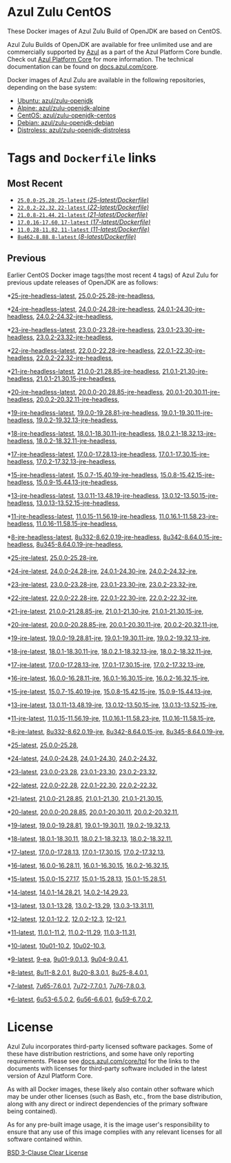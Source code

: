 Azul Zulu CentOS
================

These Docker images of Azul Zulu Build of OpenJDK are based on CentOS.

Azul Zulu Builds of OpenJDK are available for free unlimited use and are commercially supported by [Azul][1] as a part of the Azul Platform Core bundle.
Check out [Azul Platform Core][2] for more information. The technical documentation can be found on [docs.azul.com/core][3].

Docker images of Azul Zulu are available in the following repositories, depending on the base system:

  * [Ubuntu: azul/zulu-openjdk][4]
  * [Alpine: azul/zulu-openjdk-alpine][5]
  * [CentOS: azul/zulu-openjdk-centos][6]
  * [Debian: azul/zulu-openjdk-debian][7]
  * [Distroless: azul/zulu-openjdk-distroless][8]

Tags and `Dockerfile` links
===========================

Most Recent
-----------


  * [`25.0.0-25.28`, `25-latest` (*25-latest/Dockerfile)*][38]
  * [`22.0.2-22.32`, `22-latest` (*22-latest/Dockerfile)*][62]
  * [`21.0.8-21.44`, `21-latest` (*21-latest/Dockerfile)*][72]
  * [`17.0.16-17.60`, `17-latest` (*17-latest/Dockerfile)*][134]
  * [`11.0.28-11.82`, `11-latest` (*11-latest/Dockerfile)*][253]
  * [`8u462-8.88`, `8-latest` (*8-latest/Dockerfile)*][328]

Previous
--------

Earlier CentOS Docker image tags(the most recent 4 tags) of Azul Zulu for previous update releases of OpenJDK are as follows:


  *[25-jre-headless-latest][11],
  [25.0.0-25.28-jre-headless][41],
  
  *[24-jre-headless-latest][12],
  [24.0.0-24.28-jre-headless][45],
  [24.0.1-24.30-jre-headless][47],
  [24.0.2-24.32-jre-headless][49],
  
  *[23-jre-headless-latest][13],
  [23.0.0-23.28-jre-headless][55],
  [23.0.1-23.30-jre-headless][57],
  [23.0.2-23.32-jre-headless][61],
  
  *[22-jre-headless-latest][14],
  [22.0.0-22.28-jre-headless][63],
  [22.0.1-22.30-jre-headless][67],
  [22.0.2-22.32-jre-headless][71],
  
  *[21-jre-headless-latest][15],
  [21.0.0-21.28.85-jre-headless][73],
  [21.0.1-21.30-jre-headless][77],
  [21.0.1-21.30.15-jre-headless][79],
  
  
  
  
  
  
  
  
  *[20-jre-headless-latest][16],
  [20.0.0-20.28.85-jre-headless][106],
  [20.0.1-20.30.11-jre-headless][108],
  [20.0.2-20.32.11-jre-headless][112],
  
  *[19-jre-headless-latest][17],
  [19.0.0-19.28.81-jre-headless][114],
  [19.0.1-19.30.11-jre-headless][118],
  [19.0.2-19.32.13-jre-headless][122],
  
  *[18-jre-headless-latest][18],
  [18.0.1-18.30.11-jre-headless][125],
  [18.0.2.1-18.32.13-jre-headless][129],
  [18.0.2-18.32.11-jre-headless][131],
  
  *[17-jre-headless-latest][19],
  [17.0.0-17.28.13-jre-headless][135],
  [17.0.1-17.30.15-jre-headless][140],
  [17.0.2-17.32.13-jre-headless][143],
  
  
  
  
  
  
  
  
  
  
  
  
  
  
  
  
  
  
  *[15-jre-headless-latest][20],
  [15.0.7-15.40.19-jre-headless][212],
  [15.0.8-15.42.15-jre-headless][216],
  [15.0.9-15.44.13-jre-headless][218],
  
  
  *[13-jre-headless-latest][21],
  [13.0.11-13.48.19-jre-headless][238],
  [13.0.12-13.50.15-jre-headless][242],
  [13.0.13-13.52.15-jre-headless][243],
  
  
  *[11-jre-headless-latest][22],
  [11.0.15-11.56.19-jre-headless][270],
  [11.0.16.1-11.58.23-jre-headless][272],
  [11.0.16-11.58.15-jre-headless][276],
  
  
  
  
  
  
  
  
  
  
  
  
  
  
  
  *[8-jre-headless-latest][23],
  [8u332-8.62.0.19-jre-headless][366],
  [8u342-8.64.0.15-jre-headless][370],
  [8u345-8.64.0.19-jre-headless][373],
  
  
  
  
  
  
  
  
  
  
  
  
  
  
  
  *[25-jre-latest][24],
  [25.0.0-25.28-jre][39],
  
  *[24-jre-latest][25],
  [24.0.0-24.28-jre][44],
  [24.0.1-24.30-jre][46],
  [24.0.2-24.32-jre][50],
  
  *[23-jre-latest][26],
  [23.0.0-23.28-jre][53],
  [23.0.1-23.30-jre][58],
  [23.0.2-23.32-jre][60],
  
  *[22-jre-latest][27],
  [22.0.0-22.28-jre][65],
  [22.0.1-22.30-jre][66],
  [22.0.2-22.32-jre][70],
  
  *[21-jre-latest][28],
  [21.0.0-21.28.85-jre][75],
  [21.0.1-21.30-jre][76],
  [21.0.1-21.30.15-jre][81],
  
  
  
  
  
  
  
  
  *[20-jre-latest][29],
  [20.0.0-20.28.85-jre][105],
  [20.0.1-20.30.11-jre][109],
  [20.0.2-20.32.11-jre][111],
  
  *[19-jre-latest][30],
  [19.0.0-19.28.81-jre][116],
  [19.0.1-19.30.11-jre][117],
  [19.0.2-19.32.13-jre][120],
  
  *[18-jre-latest][31],
  [18.0.1-18.30.11-jre][127],
  [18.0.2.1-18.32.13-jre][128],
  [18.0.2-18.32.11-jre][132],
  
  *[17-jre-latest][32],
  [17.0.0-17.28.13-jre][137],
  [17.0.1-17.30.15-jre][138],
  [17.0.2-17.32.13-jre][142],
  
  
  
  
  
  
  
  
  
  
  
  
  
  
  
  
  
  
  *[16-jre-latest][33],
  [16.0.0-16.28.11-jre][197],
  [16.0.1-16.30.15-jre][198],
  [16.0.2-16.32.15-jre][201],
  
  *[15-jre-latest][34],
  [15.0.7-15.40.19-jre][211],
  [15.0.8-15.42.15-jre][215],
  [15.0.9-15.44.13-jre][217],
  
  
  *[13-jre-latest][35],
  [13.0.11-13.48.19-jre][239],
  [13.0.12-13.50.15-jre][240],
  [13.0.13-13.52.15-jre][245],
  
  
  *[11-jre-latest][36],
  [11.0.15-11.56.19-jre][269],
  [11.0.16.1-11.58.23-jre][274],
  [11.0.16-11.58.15-jre][277],
  
  
  
  
  
  
  
  
  
  
  
  
  
  
  
  *[8-jre-latest][37],
  [8u332-8.62.0.19-jre][367],
  [8u342-8.64.0.15-jre][371],
  [8u345-8.64.0.19-jre][374],
  
  
  
  
  
  
  
  
  
  
  
  
  
  
  
  *[25-latest][38],
  [25.0.0-25.28][40],
  
  *[24-latest][42],
  [24.0.0-24.28][43],
  [24.0.1-24.30][48],
  [24.0.2-24.32][51],
  
  *[23-latest][52],
  [23.0.0-23.28][54],
  [23.0.1-23.30][56],
  [23.0.2-23.32][59],
  
  *[22-latest][62],
  [22.0.0-22.28][64],
  [22.0.1-22.30][68],
  [22.0.2-22.32][69],
  
  *[21-latest][72],
  [21.0.0-21.28.85][74],
  [21.0.1-21.30][78],
  [21.0.1-21.30.15][80],
  
  
  
  
  
  
  
  
  *[20-latest][103],
  [20.0.0-20.28.85][104],
  [20.0.1-20.30.11][107],
  [20.0.2-20.32.11][110],
  
  *[19-latest][113],
  [19.0.0-19.28.81][115],
  [19.0.1-19.30.11][119],
  [19.0.2-19.32.13][121],
  
  
  *[18-latest][124],
  [18.0.1-18.30.11][126],
  [18.0.2.1-18.32.13][130],
  [18.0.2-18.32.11][133],
  
  *[17-latest][134],
  [17.0.0-17.28.13][136],
  [17.0.1-17.30.15][139],
  [17.0.2-17.32.13][141],
  
  
  
  
  
  
  
  
  
  
  
  
  
  
  
  
  
  
  *[16-latest][195],
  [16.0.0-16.28.11][196],
  [16.0.1-16.30.15][199],
  [16.0.2-16.32.15][200],
  
  *[15-latest][202],
  [15.0.0-15.27.17][203],
  [15.0.1-15.28.13][204],
  [15.0.1-15.28.51][205],
  
  
  
  
  
  
  
  
  
  
  *[14-latest][223],
  [14.0.1-14.28.21][224],
  [14.0.2-14.29.23][225],
  
  *[13-latest][226],
  [13.0.1-13.28][227],
  [13.0.2-13.29][228],
  [13.0.3-13.31.11][229],
  
  
  
  
  
  
  
  
  
  
  
  
  *[12-latest][249],
  [12.0.1-12.2][250],
  [12.0.2-12.3][251],
  [12-12.1][252],
  
  *[11-latest][253],
  [11.0.1-11.2][254],
  [11.0.2-11.29][255],
  [11.0.3-11.31][256],
  
  
  
  
  
  
  
  
  
  
  
  
  
  
  
  
  
  
  
  
  
  
  
  
  
  
  
  
  
  
  *[10-latest][320],
  [10u01-10.2][321],
  [10u02-10.3][322],
  
  *[9-latest][323],
  [9-ea][324],
  [9u01-9.0.1.3][325],
  [9u04-9.0.4.1][326],
  
  
  *[8-latest][328],
  [8u11-8.2.0.1][329],
  [8u20-8.3.0.1][330],
  [8u25-8.4.0.1][331],
  
  
  
  
  
  
  
  
  
  
  
  
  
  
  
  
  
  
  
  
  
  
  
  
  
  
  
  
  
  
  
  
  
  
  
  
  
  
  
  
  
  
  
  
  
  
  
  
  
  
  
  
  *[7-latest][417],
  [7u65-7.6.0.1][418],
  [7u72-7.7.0.1][419],
  [7u76-7.8.0.3][420],
  
  
  
  
  
  
  
  
  
  
  
  
  
  
  
  
  
  
  
  
  
  
  
  
  
  
  
  
  
  
  
  
  *[6-latest][452],
  [6u53-6.5.0.2][453],
  [6u56-6.6.0.1][454],
  [6u59-6.7.0.2][455],
  
  
  
  
  
  
  
  
  
  
  
  
  
  
  
  License
=======

Azul Zulu incorporates third-party licensed software packages. Some of these have distribution restrictions, and some have only reporting requirements. Please see [docs.azul.com/core/tpl][9] for the links to the documents with licenses for third-party software included in the latest version of Azul Platform Core.

As with all Docker images, these likely also contain other software which may be under other licenses (such as Bash, etc., from the base distribution, along with any direct or indirect dependencies of the primary software being contained).

As for any pre-built image usage, it is the image user's responsibility to ensure that any use of this image complies with any relevant licenses for all software contained within.

[BSD 3-Clause Clear License][10]

  [1]: https://www.azul.com/
  [2]: https://www.azul.com/products/core/
  [3]: https://docs.azul.com/core/
  [4]: https://hub.docker.com/r/azul/zulu-openjdk
  [5]: https://hub.docker.com/r/azul/zulu-openjdk-alpine
  [6]: https://hub.docker.com/r/azul/zulu-openjdk-centos
  [7]: https://hub.docker.com/r/azul/zulu-openjdk-debian
  [8]: https://hub.docker.com/r/azul/zulu-openjdk-distroless
  [9]: https://docs.azul.com/core/tpl
  [10]: https://github.com/zulu-openjdk/zulu-openjdk/blob/master/LICENSE.txt


  [11]: https://github.com/zulu-openjdk/zulu-openjdk/blob/master/centos/25-jre-headless-latest/Dockerfile
  [41]: https://github.com/zulu-openjdk/zulu-openjdk/blob/master/centos/25.0.0-25.28-jre-headless/Dockerfile
  
  [12]: https://github.com/zulu-openjdk/zulu-openjdk/blob/master/centos/24-jre-headless-latest/Dockerfile
  [45]: https://github.com/zulu-openjdk/zulu-openjdk/blob/master/centos/24.0.0-24.28-jre-headless/Dockerfile
  [47]: https://github.com/zulu-openjdk/zulu-openjdk/blob/master/centos/24.0.1-24.30-jre-headless/Dockerfile
  [49]: https://github.com/zulu-openjdk/zulu-openjdk/blob/master/centos/24.0.2-24.32-jre-headless/Dockerfile
  
  [13]: https://github.com/zulu-openjdk/zulu-openjdk/blob/master/centos/23-jre-headless-latest/Dockerfile
  [55]: https://github.com/zulu-openjdk/zulu-openjdk/blob/master/centos/23.0.0-23.28-jre-headless/Dockerfile
  [57]: https://github.com/zulu-openjdk/zulu-openjdk/blob/master/centos/23.0.1-23.30-jre-headless/Dockerfile
  [61]: https://github.com/zulu-openjdk/zulu-openjdk/blob/master/centos/23.0.2-23.32-jre-headless/Dockerfile
  
  [14]: https://github.com/zulu-openjdk/zulu-openjdk/blob/master/centos/22-jre-headless-latest/Dockerfile
  [63]: https://github.com/zulu-openjdk/zulu-openjdk/blob/master/centos/22.0.0-22.28-jre-headless/Dockerfile
  [67]: https://github.com/zulu-openjdk/zulu-openjdk/blob/master/centos/22.0.1-22.30-jre-headless/Dockerfile
  [71]: https://github.com/zulu-openjdk/zulu-openjdk/blob/master/centos/22.0.2-22.32-jre-headless/Dockerfile
  
  [15]: https://github.com/zulu-openjdk/zulu-openjdk/blob/master/centos/21-jre-headless-latest/Dockerfile
  [73]: https://github.com/zulu-openjdk/zulu-openjdk/blob/master/centos/21.0.0-21.28.85-jre-headless/Dockerfile
  [77]: https://github.com/zulu-openjdk/zulu-openjdk/blob/master/centos/21.0.1-21.30-jre-headless/Dockerfile
  [79]: https://github.com/zulu-openjdk/zulu-openjdk/blob/master/centos/21.0.1-21.30.15-jre-headless/Dockerfile
  
  
  
  
  
  
  
  
  [16]: https://github.com/zulu-openjdk/zulu-openjdk/blob/master/centos/20-jre-headless-latest/Dockerfile
  [106]: https://github.com/zulu-openjdk/zulu-openjdk/blob/master/centos/20.0.0-20.28.85-jre-headless/Dockerfile
  [108]: https://github.com/zulu-openjdk/zulu-openjdk/blob/master/centos/20.0.1-20.30.11-jre-headless/Dockerfile
  [112]: https://github.com/zulu-openjdk/zulu-openjdk/blob/master/centos/20.0.2-20.32.11-jre-headless/Dockerfile
  
  [17]: https://github.com/zulu-openjdk/zulu-openjdk/blob/master/centos/19-jre-headless-latest/Dockerfile
  [114]: https://github.com/zulu-openjdk/zulu-openjdk/blob/master/centos/19.0.0-19.28.81-jre-headless/Dockerfile
  [118]: https://github.com/zulu-openjdk/zulu-openjdk/blob/master/centos/19.0.1-19.30.11-jre-headless/Dockerfile
  [122]: https://github.com/zulu-openjdk/zulu-openjdk/blob/master/centos/19.0.2-19.32.13-jre-headless/Dockerfile
  
  [18]: https://github.com/zulu-openjdk/zulu-openjdk/blob/master/centos/18-jre-headless-latest/Dockerfile
  [125]: https://github.com/zulu-openjdk/zulu-openjdk/blob/master/centos/18.0.1-18.30.11-jre-headless/Dockerfile
  [129]: https://github.com/zulu-openjdk/zulu-openjdk/blob/master/centos/18.0.2.1-18.32.13-jre-headless/Dockerfile
  [131]: https://github.com/zulu-openjdk/zulu-openjdk/blob/master/centos/18.0.2-18.32.11-jre-headless/Dockerfile
  
  [19]: https://github.com/zulu-openjdk/zulu-openjdk/blob/master/centos/17-jre-headless-latest/Dockerfile
  [135]: https://github.com/zulu-openjdk/zulu-openjdk/blob/master/centos/17.0.0-17.28.13-jre-headless/Dockerfile
  [140]: https://github.com/zulu-openjdk/zulu-openjdk/blob/master/centos/17.0.1-17.30.15-jre-headless/Dockerfile
  [143]: https://github.com/zulu-openjdk/zulu-openjdk/blob/master/centos/17.0.2-17.32.13-jre-headless/Dockerfile
  
  
  
  
  
  
  
  
  
  
  
  
  
  
  
  
  
  
  [20]: https://github.com/zulu-openjdk/zulu-openjdk/blob/master/centos/15-jre-headless-latest/Dockerfile
  [212]: https://github.com/zulu-openjdk/zulu-openjdk/blob/master/centos/15.0.7-15.40.19-jre-headless/Dockerfile
  [216]: https://github.com/zulu-openjdk/zulu-openjdk/blob/master/centos/15.0.8-15.42.15-jre-headless/Dockerfile
  [218]: https://github.com/zulu-openjdk/zulu-openjdk/blob/master/centos/15.0.9-15.44.13-jre-headless/Dockerfile
  
  
  [21]: https://github.com/zulu-openjdk/zulu-openjdk/blob/master/centos/13-jre-headless-latest/Dockerfile
  [238]: https://github.com/zulu-openjdk/zulu-openjdk/blob/master/centos/13.0.11-13.48.19-jre-headless/Dockerfile
  [242]: https://github.com/zulu-openjdk/zulu-openjdk/blob/master/centos/13.0.12-13.50.15-jre-headless/Dockerfile
  [243]: https://github.com/zulu-openjdk/zulu-openjdk/blob/master/centos/13.0.13-13.52.15-jre-headless/Dockerfile
  
  
  [22]: https://github.com/zulu-openjdk/zulu-openjdk/blob/master/centos/11-jre-headless-latest/Dockerfile
  [270]: https://github.com/zulu-openjdk/zulu-openjdk/blob/master/centos/11.0.15-11.56.19-jre-headless/Dockerfile
  [272]: https://github.com/zulu-openjdk/zulu-openjdk/blob/master/centos/11.0.16.1-11.58.23-jre-headless/Dockerfile
  [276]: https://github.com/zulu-openjdk/zulu-openjdk/blob/master/centos/11.0.16-11.58.15-jre-headless/Dockerfile
  
  
  
  
  
  
  
  
  
  
  
  
  
  
  
  [23]: https://github.com/zulu-openjdk/zulu-openjdk/blob/master/centos/8-jre-headless-latest/Dockerfile
  [366]: https://github.com/zulu-openjdk/zulu-openjdk/blob/master/centos/8u332-8.62.0.19-jre-headless/Dockerfile
  [370]: https://github.com/zulu-openjdk/zulu-openjdk/blob/master/centos/8u342-8.64.0.15-jre-headless/Dockerfile
  [373]: https://github.com/zulu-openjdk/zulu-openjdk/blob/master/centos/8u345-8.64.0.19-jre-headless/Dockerfile
  
  
  
  
  
  
  
  
  
  
  
  
  
  
  
  [24]: https://github.com/zulu-openjdk/zulu-openjdk/blob/master/centos/25-jre-latest/Dockerfile
  [39]: https://github.com/zulu-openjdk/zulu-openjdk/blob/master/centos/25.0.0-25.28-jre/Dockerfile
  
  [25]: https://github.com/zulu-openjdk/zulu-openjdk/blob/master/centos/24-jre-latest/Dockerfile
  [44]: https://github.com/zulu-openjdk/zulu-openjdk/blob/master/centos/24.0.0-24.28-jre/Dockerfile
  [46]: https://github.com/zulu-openjdk/zulu-openjdk/blob/master/centos/24.0.1-24.30-jre/Dockerfile
  [50]: https://github.com/zulu-openjdk/zulu-openjdk/blob/master/centos/24.0.2-24.32-jre/Dockerfile
  
  [26]: https://github.com/zulu-openjdk/zulu-openjdk/blob/master/centos/23-jre-latest/Dockerfile
  [53]: https://github.com/zulu-openjdk/zulu-openjdk/blob/master/centos/23.0.0-23.28-jre/Dockerfile
  [58]: https://github.com/zulu-openjdk/zulu-openjdk/blob/master/centos/23.0.1-23.30-jre/Dockerfile
  [60]: https://github.com/zulu-openjdk/zulu-openjdk/blob/master/centos/23.0.2-23.32-jre/Dockerfile
  
  [27]: https://github.com/zulu-openjdk/zulu-openjdk/blob/master/centos/22-jre-latest/Dockerfile
  [65]: https://github.com/zulu-openjdk/zulu-openjdk/blob/master/centos/22.0.0-22.28-jre/Dockerfile
  [66]: https://github.com/zulu-openjdk/zulu-openjdk/blob/master/centos/22.0.1-22.30-jre/Dockerfile
  [70]: https://github.com/zulu-openjdk/zulu-openjdk/blob/master/centos/22.0.2-22.32-jre/Dockerfile
  
  [28]: https://github.com/zulu-openjdk/zulu-openjdk/blob/master/centos/21-jre-latest/Dockerfile
  [75]: https://github.com/zulu-openjdk/zulu-openjdk/blob/master/centos/21.0.0-21.28.85-jre/Dockerfile
  [76]: https://github.com/zulu-openjdk/zulu-openjdk/blob/master/centos/21.0.1-21.30-jre/Dockerfile
  [81]: https://github.com/zulu-openjdk/zulu-openjdk/blob/master/centos/21.0.1-21.30.15-jre/Dockerfile
  
  
  
  
  
  
  
  
  [29]: https://github.com/zulu-openjdk/zulu-openjdk/blob/master/centos/20-jre-latest/Dockerfile
  [105]: https://github.com/zulu-openjdk/zulu-openjdk/blob/master/centos/20.0.0-20.28.85-jre/Dockerfile
  [109]: https://github.com/zulu-openjdk/zulu-openjdk/blob/master/centos/20.0.1-20.30.11-jre/Dockerfile
  [111]: https://github.com/zulu-openjdk/zulu-openjdk/blob/master/centos/20.0.2-20.32.11-jre/Dockerfile
  
  [30]: https://github.com/zulu-openjdk/zulu-openjdk/blob/master/centos/19-jre-latest/Dockerfile
  [116]: https://github.com/zulu-openjdk/zulu-openjdk/blob/master/centos/19.0.0-19.28.81-jre/Dockerfile
  [117]: https://github.com/zulu-openjdk/zulu-openjdk/blob/master/centos/19.0.1-19.30.11-jre/Dockerfile
  [120]: https://github.com/zulu-openjdk/zulu-openjdk/blob/master/centos/19.0.2-19.32.13-jre/Dockerfile
  
  [31]: https://github.com/zulu-openjdk/zulu-openjdk/blob/master/centos/18-jre-latest/Dockerfile
  [127]: https://github.com/zulu-openjdk/zulu-openjdk/blob/master/centos/18.0.1-18.30.11-jre/Dockerfile
  [128]: https://github.com/zulu-openjdk/zulu-openjdk/blob/master/centos/18.0.2.1-18.32.13-jre/Dockerfile
  [132]: https://github.com/zulu-openjdk/zulu-openjdk/blob/master/centos/18.0.2-18.32.11-jre/Dockerfile
  
  [32]: https://github.com/zulu-openjdk/zulu-openjdk/blob/master/centos/17-jre-latest/Dockerfile
  [137]: https://github.com/zulu-openjdk/zulu-openjdk/blob/master/centos/17.0.0-17.28.13-jre/Dockerfile
  [138]: https://github.com/zulu-openjdk/zulu-openjdk/blob/master/centos/17.0.1-17.30.15-jre/Dockerfile
  [142]: https://github.com/zulu-openjdk/zulu-openjdk/blob/master/centos/17.0.2-17.32.13-jre/Dockerfile
  
  
  
  
  
  
  
  
  
  
  
  
  
  
  
  
  
  
  [33]: https://github.com/zulu-openjdk/zulu-openjdk/blob/master/centos/16-jre-latest/Dockerfile
  [197]: https://github.com/zulu-openjdk/zulu-openjdk/blob/master/centos/16.0.0-16.28.11-jre/Dockerfile
  [198]: https://github.com/zulu-openjdk/zulu-openjdk/blob/master/centos/16.0.1-16.30.15-jre/Dockerfile
  [201]: https://github.com/zulu-openjdk/zulu-openjdk/blob/master/centos/16.0.2-16.32.15-jre/Dockerfile
  
  [34]: https://github.com/zulu-openjdk/zulu-openjdk/blob/master/centos/15-jre-latest/Dockerfile
  [211]: https://github.com/zulu-openjdk/zulu-openjdk/blob/master/centos/15.0.7-15.40.19-jre/Dockerfile
  [215]: https://github.com/zulu-openjdk/zulu-openjdk/blob/master/centos/15.0.8-15.42.15-jre/Dockerfile
  [217]: https://github.com/zulu-openjdk/zulu-openjdk/blob/master/centos/15.0.9-15.44.13-jre/Dockerfile
  
  
  [35]: https://github.com/zulu-openjdk/zulu-openjdk/blob/master/centos/13-jre-latest/Dockerfile
  [239]: https://github.com/zulu-openjdk/zulu-openjdk/blob/master/centos/13.0.11-13.48.19-jre/Dockerfile
  [240]: https://github.com/zulu-openjdk/zulu-openjdk/blob/master/centos/13.0.12-13.50.15-jre/Dockerfile
  [245]: https://github.com/zulu-openjdk/zulu-openjdk/blob/master/centos/13.0.13-13.52.15-jre/Dockerfile
  
  
  [36]: https://github.com/zulu-openjdk/zulu-openjdk/blob/master/centos/11-jre-latest/Dockerfile
  [269]: https://github.com/zulu-openjdk/zulu-openjdk/blob/master/centos/11.0.15-11.56.19-jre/Dockerfile
  [274]: https://github.com/zulu-openjdk/zulu-openjdk/blob/master/centos/11.0.16.1-11.58.23-jre/Dockerfile
  [277]: https://github.com/zulu-openjdk/zulu-openjdk/blob/master/centos/11.0.16-11.58.15-jre/Dockerfile
  
  
  
  
  
  
  
  
  
  
  
  
  
  
  
  [37]: https://github.com/zulu-openjdk/zulu-openjdk/blob/master/centos/8-jre-latest/Dockerfile
  [367]: https://github.com/zulu-openjdk/zulu-openjdk/blob/master/centos/8u332-8.62.0.19-jre/Dockerfile
  [371]: https://github.com/zulu-openjdk/zulu-openjdk/blob/master/centos/8u342-8.64.0.15-jre/Dockerfile
  [374]: https://github.com/zulu-openjdk/zulu-openjdk/blob/master/centos/8u345-8.64.0.19-jre/Dockerfile
  
  
  
  
  
  
  
  
  
  
  
  
  
  
  
  [38]: https://github.com/zulu-openjdk/zulu-openjdk/blob/master/centos/25-latest/Dockerfile
  [40]: https://github.com/zulu-openjdk/zulu-openjdk/blob/master/centos/25.0.0-25.28/Dockerfile
  
  [42]: https://github.com/zulu-openjdk/zulu-openjdk/blob/master/centos/24-latest/Dockerfile
  [43]: https://github.com/zulu-openjdk/zulu-openjdk/blob/master/centos/24.0.0-24.28/Dockerfile
  [48]: https://github.com/zulu-openjdk/zulu-openjdk/blob/master/centos/24.0.1-24.30/Dockerfile
  [51]: https://github.com/zulu-openjdk/zulu-openjdk/blob/master/centos/24.0.2-24.32/Dockerfile
  
  [52]: https://github.com/zulu-openjdk/zulu-openjdk/blob/master/centos/23-latest/Dockerfile
  [54]: https://github.com/zulu-openjdk/zulu-openjdk/blob/master/centos/23.0.0-23.28/Dockerfile
  [56]: https://github.com/zulu-openjdk/zulu-openjdk/blob/master/centos/23.0.1-23.30/Dockerfile
  [59]: https://github.com/zulu-openjdk/zulu-openjdk/blob/master/centos/23.0.2-23.32/Dockerfile
  
  [62]: https://github.com/zulu-openjdk/zulu-openjdk/blob/master/centos/22-latest/Dockerfile
  [64]: https://github.com/zulu-openjdk/zulu-openjdk/blob/master/centos/22.0.0-22.28/Dockerfile
  [68]: https://github.com/zulu-openjdk/zulu-openjdk/blob/master/centos/22.0.1-22.30/Dockerfile
  [69]: https://github.com/zulu-openjdk/zulu-openjdk/blob/master/centos/22.0.2-22.32/Dockerfile
  
  [72]: https://github.com/zulu-openjdk/zulu-openjdk/blob/master/centos/21-latest/Dockerfile
  [74]: https://github.com/zulu-openjdk/zulu-openjdk/blob/master/centos/21.0.0-21.28.85/Dockerfile
  [78]: https://github.com/zulu-openjdk/zulu-openjdk/blob/master/centos/21.0.1-21.30/Dockerfile
  [80]: https://github.com/zulu-openjdk/zulu-openjdk/blob/master/centos/21.0.1-21.30.15/Dockerfile
  
  
  
  
  
  
  
  
  [103]: https://github.com/zulu-openjdk/zulu-openjdk/blob/master/centos/20-latest/Dockerfile
  [104]: https://github.com/zulu-openjdk/zulu-openjdk/blob/master/centos/20.0.0-20.28.85/Dockerfile
  [107]: https://github.com/zulu-openjdk/zulu-openjdk/blob/master/centos/20.0.1-20.30.11/Dockerfile
  [110]: https://github.com/zulu-openjdk/zulu-openjdk/blob/master/centos/20.0.2-20.32.11/Dockerfile
  
  [113]: https://github.com/zulu-openjdk/zulu-openjdk/blob/master/centos/19-latest/Dockerfile
  [115]: https://github.com/zulu-openjdk/zulu-openjdk/blob/master/centos/19.0.0-19.28.81/Dockerfile
  [119]: https://github.com/zulu-openjdk/zulu-openjdk/blob/master/centos/19.0.1-19.30.11/Dockerfile
  [121]: https://github.com/zulu-openjdk/zulu-openjdk/blob/master/centos/19.0.2-19.32.13/Dockerfile
  
  
  [124]: https://github.com/zulu-openjdk/zulu-openjdk/blob/master/centos/18-latest/Dockerfile
  [126]: https://github.com/zulu-openjdk/zulu-openjdk/blob/master/centos/18.0.1-18.30.11/Dockerfile
  [130]: https://github.com/zulu-openjdk/zulu-openjdk/blob/master/centos/18.0.2.1-18.32.13/Dockerfile
  [133]: https://github.com/zulu-openjdk/zulu-openjdk/blob/master/centos/18.0.2-18.32.11/Dockerfile
  
  [134]: https://github.com/zulu-openjdk/zulu-openjdk/blob/master/centos/17-latest/Dockerfile
  [136]: https://github.com/zulu-openjdk/zulu-openjdk/blob/master/centos/17.0.0-17.28.13/Dockerfile
  [139]: https://github.com/zulu-openjdk/zulu-openjdk/blob/master/centos/17.0.1-17.30.15/Dockerfile
  [141]: https://github.com/zulu-openjdk/zulu-openjdk/blob/master/centos/17.0.2-17.32.13/Dockerfile
  
  
  
  
  
  
  
  
  
  
  
  
  
  
  
  
  
  
  [195]: https://github.com/zulu-openjdk/zulu-openjdk/blob/master/centos/16-latest/Dockerfile
  [196]: https://github.com/zulu-openjdk/zulu-openjdk/blob/master/centos/16.0.0-16.28.11/Dockerfile
  [199]: https://github.com/zulu-openjdk/zulu-openjdk/blob/master/centos/16.0.1-16.30.15/Dockerfile
  [200]: https://github.com/zulu-openjdk/zulu-openjdk/blob/master/centos/16.0.2-16.32.15/Dockerfile
  
  [202]: https://github.com/zulu-openjdk/zulu-openjdk/blob/master/centos/15-latest/Dockerfile
  [203]: https://github.com/zulu-openjdk/zulu-openjdk/blob/master/centos/15.0.0-15.27.17/Dockerfile
  [204]: https://github.com/zulu-openjdk/zulu-openjdk/blob/master/centos/15.0.1-15.28.13/Dockerfile
  [205]: https://github.com/zulu-openjdk/zulu-openjdk/blob/master/centos/15.0.1-15.28.51/Dockerfile
  
  
  
  
  
  
  
  
  
  
  [223]: https://github.com/zulu-openjdk/zulu-openjdk/blob/master/centos/14-latest/Dockerfile
  [224]: https://github.com/zulu-openjdk/zulu-openjdk/blob/master/centos/14.0.1-14.28.21/Dockerfile
  [225]: https://github.com/zulu-openjdk/zulu-openjdk/blob/master/centos/14.0.2-14.29.23/Dockerfile
  
  [226]: https://github.com/zulu-openjdk/zulu-openjdk/blob/master/centos/13-latest/Dockerfile
  [227]: https://github.com/zulu-openjdk/zulu-openjdk/blob/master/centos/13.0.1-13.28/Dockerfile
  [228]: https://github.com/zulu-openjdk/zulu-openjdk/blob/master/centos/13.0.2-13.29/Dockerfile
  [229]: https://github.com/zulu-openjdk/zulu-openjdk/blob/master/centos/13.0.3-13.31.11/Dockerfile
  
  
  
  
  
  
  
  
  
  
  
  
  [249]: https://github.com/zulu-openjdk/zulu-openjdk/blob/master/centos/12-latest/Dockerfile
  [250]: https://github.com/zulu-openjdk/zulu-openjdk/blob/master/centos/12.0.1-12.2/Dockerfile
  [251]: https://github.com/zulu-openjdk/zulu-openjdk/blob/master/centos/12.0.2-12.3/Dockerfile
  [252]: https://github.com/zulu-openjdk/zulu-openjdk/blob/master/centos/12-12.1/Dockerfile
  
  [253]: https://github.com/zulu-openjdk/zulu-openjdk/blob/master/centos/11-latest/Dockerfile
  [254]: https://github.com/zulu-openjdk/zulu-openjdk/blob/master/centos/11.0.1-11.2/Dockerfile
  [255]: https://github.com/zulu-openjdk/zulu-openjdk/blob/master/centos/11.0.2-11.29/Dockerfile
  [256]: https://github.com/zulu-openjdk/zulu-openjdk/blob/master/centos/11.0.3-11.31/Dockerfile
  
  
  
  
  
  
  
  
  
  
  
  
  
  
  
  
  
  
  
  
  
  
  
  
  
  
  
  
  
  
  [320]: https://github.com/zulu-openjdk/zulu-openjdk/blob/master/centos/10-latest/Dockerfile
  [321]: https://github.com/zulu-openjdk/zulu-openjdk/blob/master/centos/10u01-10.2/Dockerfile
  [322]: https://github.com/zulu-openjdk/zulu-openjdk/blob/master/centos/10u02-10.3/Dockerfile
  
  [323]: https://github.com/zulu-openjdk/zulu-openjdk/blob/master/centos/9-latest/Dockerfile
  [324]: https://github.com/zulu-openjdk/zulu-openjdk/blob/master/centos/9-ea/Dockerfile
  [325]: https://github.com/zulu-openjdk/zulu-openjdk/blob/master/centos/9u01-9.0.1.3/Dockerfile
  [326]: https://github.com/zulu-openjdk/zulu-openjdk/blob/master/centos/9u04-9.0.4.1/Dockerfile
  
  
  [328]: https://github.com/zulu-openjdk/zulu-openjdk/blob/master/centos/8-latest/Dockerfile
  [329]: https://github.com/zulu-openjdk/zulu-openjdk/blob/master/centos/8u11-8.2.0.1/Dockerfile
  [330]: https://github.com/zulu-openjdk/zulu-openjdk/blob/master/centos/8u20-8.3.0.1/Dockerfile
  [331]: https://github.com/zulu-openjdk/zulu-openjdk/blob/master/centos/8u25-8.4.0.1/Dockerfile
  
  
  
  
  
  
  
  
  
  
  
  
  
  
  
  
  
  
  
  
  
  
  
  
  
  
  
  
  
  
  
  
  
  
  
  
  
  
  
  
  
  
  
  
  
  
  
  
  
  
  
  
  [417]: https://github.com/zulu-openjdk/zulu-openjdk/blob/master/centos/7-latest/Dockerfile
  [418]: https://github.com/zulu-openjdk/zulu-openjdk/blob/master/centos/7u65-7.6.0.1/Dockerfile
  [419]: https://github.com/zulu-openjdk/zulu-openjdk/blob/master/centos/7u72-7.7.0.1/Dockerfile
  [420]: https://github.com/zulu-openjdk/zulu-openjdk/blob/master/centos/7u76-7.8.0.3/Dockerfile
  
  
  
  
  
  
  
  
  
  
  
  
  
  
  
  
  
  
  
  
  
  
  
  
  
  
  
  
  
  
  
  
  [452]: https://github.com/zulu-openjdk/zulu-openjdk/blob/master/centos/6-latest/Dockerfile
  [453]: https://github.com/zulu-openjdk/zulu-openjdk/blob/master/centos/6u53-6.5.0.2/Dockerfile
  [454]: https://github.com/zulu-openjdk/zulu-openjdk/blob/master/centos/6u56-6.6.0.1/Dockerfile
  [455]: https://github.com/zulu-openjdk/zulu-openjdk/blob/master/centos/6u59-6.7.0.2/Dockerfile
  
  
  
  
  
  
  
  
  
  
  
  
  
  
  
  